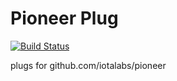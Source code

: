 # Pioneer Plug

[![Build Status](https://travis-ci.org/iotalabs/plug.svg?branch=master)](https://travis-ci.org/iotalabs/plug)

plugs for github.com/iotalabs/pioneer
